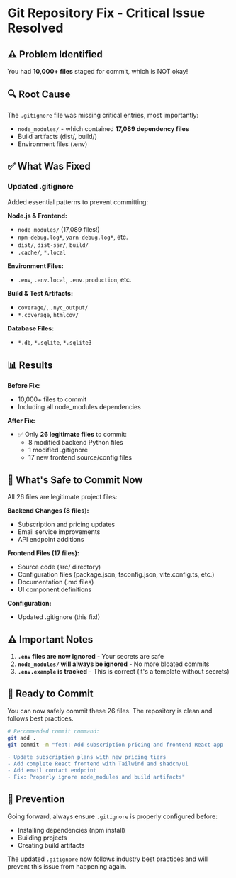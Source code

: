 # Git Repository Fix - Critical Issue Resolved

## ⚠️ Problem Identified
You had **10,000+ files** staged for commit, which is NOT okay!

## 🔍 Root Cause
The `.gitignore` file was missing critical entries, most importantly:
- `node_modules/` - which contained **17,089 dependency files**
- Build artifacts (dist/, build/)
- Environment files (.env)

## ✅ What Was Fixed

### Updated .gitignore
Added essential patterns to prevent committing:

**Node.js & Frontend:**
- `node_modules/` (17,089 files!)
- `npm-debug.log*`, `yarn-debug.log*`, etc.
- `dist/`, `dist-ssr/`, `build/`
- `.cache/`, `*.local`

**Environment Files:**
- `.env`, `.env.local`, `.env.production`, etc.

**Build & Test Artifacts:**
- `coverage/`, `.nyc_output/`
- `*.coverage`, `htmlcov/`

**Database Files:**
- `*.db`, `*.sqlite`, `*.sqlite3`

## 📊 Results

**Before Fix:**
- 10,000+ files to commit
- Including all node_modules dependencies

**After Fix:**
- ✅ Only **26 legitimate files** to commit:
  - 8 modified backend Python files
  - 1 modified .gitignore
  - 17 new frontend source/config files

## 🎯 What's Safe to Commit Now

All 26 files are legitimate project files:

**Backend Changes (8 files):**
- Subscription and pricing updates
- Email service improvements
- API endpoint additions

**Frontend Files (17 files):**
- Source code (src/ directory)
- Configuration files (package.json, tsconfig.json, vite.config.ts, etc.)
- Documentation (.md files)
- UI component definitions

**Configuration:**
- Updated .gitignore (this fix!)

## ⚠️ Important Notes

1. **`.env` files are now ignored** - Your secrets are safe
2. **`node_modules/` will always be ignored** - No more bloated commits
3. **`.env.example` is tracked** - This is correct (it's a template without secrets)

## 🚀 Ready to Commit

You can now safely commit these 26 files. The repository is clean and follows best practices.

```bash
# Recommended commit command:
git add .
git commit -m "feat: Add subscription pricing and frontend React app

- Update subscription plans with new pricing tiers
- Add complete React frontend with Tailwind and shadcn/ui
- Add email contact endpoint
- Fix: Properly ignore node_modules and build artifacts"
```

## 📝 Prevention

Going forward, always ensure `.gitignore` is properly configured before:
- Installing dependencies (npm install)
- Building projects
- Creating build artifacts

The updated `.gitignore` now follows industry best practices and will prevent this issue from happening again.